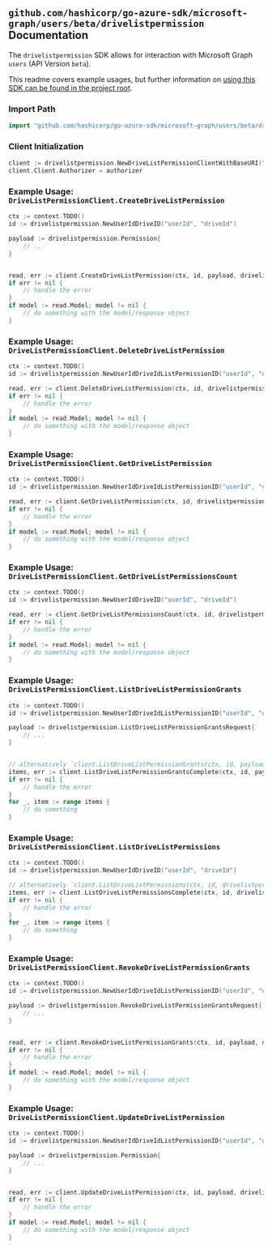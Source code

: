 
## `github.com/hashicorp/go-azure-sdk/microsoft-graph/users/beta/drivelistpermission` Documentation

The `drivelistpermission` SDK allows for interaction with Microsoft Graph `users` (API Version `beta`).

This readme covers example usages, but further information on [using this SDK can be found in the project root](https://github.com/hashicorp/go-azure-sdk/tree/main/docs).

### Import Path

```go
import "github.com/hashicorp/go-azure-sdk/microsoft-graph/users/beta/drivelistpermission"
```


### Client Initialization

```go
client := drivelistpermission.NewDriveListPermissionClientWithBaseURI("https://graph.microsoft.com")
client.Client.Authorizer = authorizer
```


### Example Usage: `DriveListPermissionClient.CreateDriveListPermission`

```go
ctx := context.TODO()
id := drivelistpermission.NewUserIdDriveID("userId", "driveId")

payload := drivelistpermission.Permission{
	// ...
}


read, err := client.CreateDriveListPermission(ctx, id, payload, drivelistpermission.DefaultCreateDriveListPermissionOperationOptions())
if err != nil {
	// handle the error
}
if model := read.Model; model != nil {
	// do something with the model/response object
}
```


### Example Usage: `DriveListPermissionClient.DeleteDriveListPermission`

```go
ctx := context.TODO()
id := drivelistpermission.NewUserIdDriveIdListPermissionID("userId", "driveId", "permissionId")

read, err := client.DeleteDriveListPermission(ctx, id, drivelistpermission.DefaultDeleteDriveListPermissionOperationOptions())
if err != nil {
	// handle the error
}
if model := read.Model; model != nil {
	// do something with the model/response object
}
```


### Example Usage: `DriveListPermissionClient.GetDriveListPermission`

```go
ctx := context.TODO()
id := drivelistpermission.NewUserIdDriveIdListPermissionID("userId", "driveId", "permissionId")

read, err := client.GetDriveListPermission(ctx, id, drivelistpermission.DefaultGetDriveListPermissionOperationOptions())
if err != nil {
	// handle the error
}
if model := read.Model; model != nil {
	// do something with the model/response object
}
```


### Example Usage: `DriveListPermissionClient.GetDriveListPermissionsCount`

```go
ctx := context.TODO()
id := drivelistpermission.NewUserIdDriveID("userId", "driveId")

read, err := client.GetDriveListPermissionsCount(ctx, id, drivelistpermission.DefaultGetDriveListPermissionsCountOperationOptions())
if err != nil {
	// handle the error
}
if model := read.Model; model != nil {
	// do something with the model/response object
}
```


### Example Usage: `DriveListPermissionClient.ListDriveListPermissionGrants`

```go
ctx := context.TODO()
id := drivelistpermission.NewUserIdDriveIdListPermissionID("userId", "driveId", "permissionId")

payload := drivelistpermission.ListDriveListPermissionGrantsRequest{
	// ...
}


// alternatively `client.ListDriveListPermissionGrants(ctx, id, payload, drivelistpermission.DefaultListDriveListPermissionGrantsOperationOptions())` can be used to do batched pagination
items, err := client.ListDriveListPermissionGrantsComplete(ctx, id, payload, drivelistpermission.DefaultListDriveListPermissionGrantsOperationOptions())
if err != nil {
	// handle the error
}
for _, item := range items {
	// do something
}
```


### Example Usage: `DriveListPermissionClient.ListDriveListPermissions`

```go
ctx := context.TODO()
id := drivelistpermission.NewUserIdDriveID("userId", "driveId")

// alternatively `client.ListDriveListPermissions(ctx, id, drivelistpermission.DefaultListDriveListPermissionsOperationOptions())` can be used to do batched pagination
items, err := client.ListDriveListPermissionsComplete(ctx, id, drivelistpermission.DefaultListDriveListPermissionsOperationOptions())
if err != nil {
	// handle the error
}
for _, item := range items {
	// do something
}
```


### Example Usage: `DriveListPermissionClient.RevokeDriveListPermissionGrants`

```go
ctx := context.TODO()
id := drivelistpermission.NewUserIdDriveIdListPermissionID("userId", "driveId", "permissionId")

payload := drivelistpermission.RevokeDriveListPermissionGrantsRequest{
	// ...
}


read, err := client.RevokeDriveListPermissionGrants(ctx, id, payload, drivelistpermission.DefaultRevokeDriveListPermissionGrantsOperationOptions())
if err != nil {
	// handle the error
}
if model := read.Model; model != nil {
	// do something with the model/response object
}
```


### Example Usage: `DriveListPermissionClient.UpdateDriveListPermission`

```go
ctx := context.TODO()
id := drivelistpermission.NewUserIdDriveIdListPermissionID("userId", "driveId", "permissionId")

payload := drivelistpermission.Permission{
	// ...
}


read, err := client.UpdateDriveListPermission(ctx, id, payload, drivelistpermission.DefaultUpdateDriveListPermissionOperationOptions())
if err != nil {
	// handle the error
}
if model := read.Model; model != nil {
	// do something with the model/response object
}
```
